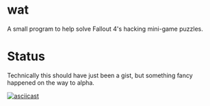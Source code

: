# wat

A small program to help solve Fallout 4's hacking mini-game puzzles.

# Status

Technically this should have just been a gist, but something fancy happened on the way to alpha.

[![asciicast](https://asciinema.org/a/dp6xkuuent7vk4r3i81owg3hi.png)](https://asciinema.org/a/dp6xkuuent7vk4r3i81owg3hi)
